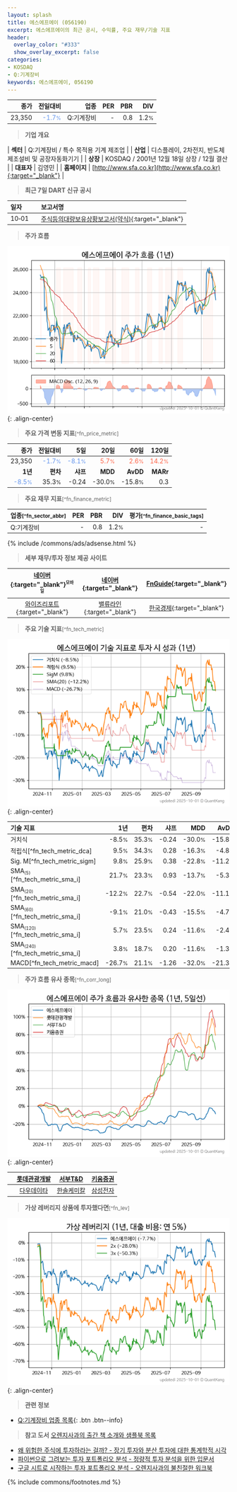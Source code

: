 ```yaml
---
layout: splash
title: 에스에프에이 (056190)
excerpt: 에스에프에이의 최근 공시, 수익률, 주요 재무/기술 지표
header:
  overlay_color: "#333"
  show_overlay_excerpt: false
categories:
- KOSDAQ
- Q:기계장비
keywords: 에스에프에이, 056190
---
```


| **종가** | **전일대비** | **업종** | **PER** | **PBR** | **DIV** |
| -------: | -----------: | -------: | ------: | ------: | ------: |
| 23,350 | <span style="color: cornflowerblue">-1.7<small>%</small></span> | Q:기계장비 | - | 0.8 | 1.2<small>%</small> |

<!-- more -->


> **기업 개요**<a id="company"></a>

| <span style="white-space:nowrap;">**섹터**</span> | Q:기계장비 / 특수 목적용 기계 제조업 |
| <span style="white-space:nowrap;">**산업**</span> | 디스플레이, 2차전지, 반도체 제조설비 및 공장자동화기기 |
| <span style="white-space:nowrap;">**상장**</span> | KOSDAQ / 2001년 12월 18일 상장 / 12월 결산 |
| <span style="white-space:nowrap;">**대표자**</span> | 김영민 |
| <span style="white-space:nowrap;">**홈페이지**</span> | [http://www.sfa.co.kr](http://www.sfa.co.kr){:target="_blank"} |


> **최근 7일 DART 신규 공시**<a id="dart"></a>

| **일자** |      | **보고서명** |
| :------- | :--- | :----------- |
| 10&#x2011;01 | | [주식등의대량보유상황보고서(약식)](https://dart.fss.or.kr/dsaf001/main.do?rcpNo=20251001000487){:target="_blank"} |


> **주가 흐름**<a id="price"></a>

![056190](/stock/images/056190.png){: .align-center}


> **주요 가격 변동 지표**<small>[^fn_price_metric]</small>

| **종가** | **전일대비** | **5일** | **20일** | **60일** | **120일** |
| -------: | -----------: | ------: | -------: | -------: | --------: |
| 23,350 | <span style="color: cornflowerblue">-1.7<small>%</small></span> | <span style="color: cornflowerblue">-8.1<small>%</small></span> | <span style="color: tomato">5.7<small>%</small></span> | <span style="color: tomato">2.6<small>%</small></span> | <span style="color: tomato">14.2<small>%</small></span> |
| **1년** | **편차** | **샤프** | **MDD** | **AvDD** | **MARr** |
| <span style="color: cornflowerblue">-8.5<small>%</small></span> | 35.3<small>%</small> | -0.24 | -30.0<small>%</small> | -15.8<small>%</small> | 0.3 |


> **주요 재무 지표**<small>[^fn_finance_metric]</small>

| **업종**<small>[^fn_sector_abbr]</small> | **PER** | **PBR** | **DIV** | **평가**<small>[^fn_finance_basic_tags]</small> |
| :--------------------------------------- | ------: | ------: | ------: | ----------------------------------------------: |
| Q:기계장비 | - | 0.8 | 1.2<small>%</small> | - |



{% include /commons/ads/adsense.html %}

> **세부 재무/투자 정보 제공 사이트**

| [네이버](https://m.stock.naver.com/domestic/stock/056190/finance/summary){:target="_blank"}<sup><small>모바일</small></sup> | [네이버](https://finance.naver.com/item/coinfo.naver?code=056190){:target="_blank"} | [FnGuide](https://comp.fnguide.com/SVO2/ASP/SVD_Invest.asp?gicode=A056190&MenuYn=Y){:target="_blank"} |
| :---: | :---: | :---: |
| [와이즈리포트](https://comp.wisereport.co.kr/company/c1040001.aspx?cmp_cd=056190){:target="_blank"} | [밸류라인](https://www.valueline.co.kr/finance/summary/056190){:target="_blank"} | [한국경제](https://markets.hankyung.com/stock/056190/financial-summary){:target="_blank"} |


> **주요 기술 지표**<small>[^fn_tech_metric]</small>


![056190](/stock/images/056190_tech.png){: .align-center}

| **기술 지표** | **1년** | **편차** | **샤프** | **MDD** | **AvDD** |
| :------------ | ------: | -----------: | -------: | ------: | -------: |
| 거치식 | -8.5<small>%</small> | 35.3<small>%</small> | -0.24 | -30.0<small>%</small> | -15.8<small>%</small> |
| 적립식[^fn_tech_metric_dca] | 9.5<small>%</small> | 34.3<small>%</small> | 0.28 | -16.3<small>%</small> | -4.8<small>%</small> |
| Sig. M[^fn_tech_metric_sigm] | 9.8<small>%</small> | 25.9<small>%</small> | 0.38 | -22.8<small>%</small> | -11.2<small>%</small> |
| SMA<small><sub>(5)</sub></small>[^fn_tech_metric_sma_i] | 21.7<small>%</small> | 23.3<small>%</small> | 0.93 | -13.7<small>%</small> | -5.3<small>%</small> |
| SMA<small><sub>(20)</sub></small>[^fn_tech_metric_sma_i] | -12.2<small>%</small> | 22.7<small>%</small> | -0.54 | -22.0<small>%</small> | -11.1<small>%</small> |
| SMA<small><sub>(60)</sub></small>[^fn_tech_metric_sma_i] | -9.1<small>%</small> | 21.0<small>%</small> | -0.43 | -15.5<small>%</small> | -4.7<small>%</small> |
| SMA<small><sub>(120)</sub></small>[^fn_tech_metric_sma_i] | 5.7<small>%</small> | 23.5<small>%</small> | 0.24 | -11.6<small>%</small> | -2.4<small>%</small> |
| SMA<small><sub>(240)</sub></small>[^fn_tech_metric_sma_i] | 3.8<small>%</small> | 18.7<small>%</small> | 0.20 | -11.6<small>%</small> | -1.3<small>%</small> |
| MACD[^fn_tech_metric_macd] | -26.7<small>%</small> | 21.1<small>%</small> | -1.26 | -32.0<small>%</small> | -21.3<small>%</small> |


> **주가 흐름 유사 종목**<a id="corr"></a><small>[^fn_corr_long]</small>

![056190](/stock/images/056190_corr.png){: .align-center}

|       | [롯데관광개발](/032350/) | [서부T&D](/006730/) | [키움증권](/039490/) |
| :---: | :------------------------------------: | :------------------------------------: | :------------------------------------: |
|       | [다우데이타](/032190/) | [한솔케미칼](/014680/) | [삼성전자](/005930/) |


> **가상 레버리지 상품에 투자했다면**<a id="2x"></a><small>[^fn_lev]</small>

![056190](/stock/images/056190_2x.png){: .align-center}


> **관련 정보**

- [Q:기계장비 업종 목록](/stats/sector/kosdaq_업종_기계장비_종목/){: .btn .btn--info}

> **참고 도서** [오렌지사과의 출간 책 소개와 샘플북 목록](https://kongdori.tistory.com/691)

- [왜 위험한 주식에 투자하라는 걸까? - 장기 투자와 분산 투자에 대한 통계학적 시각](https://kongdori.tistory.com/421)
- [파이썬으로 그려보는 투자 포트폴리오 분석  - 정량적 투자 분석을 위한 입문서](https://kongdori.tistory.com/643)
- [구글 시트로 시작하는 투자 포트폴리오 분석 - 오렌지사과의 불친절한 워크북](https://kongdori.tistory.com/449)


{% include commons/footnotes.md %}